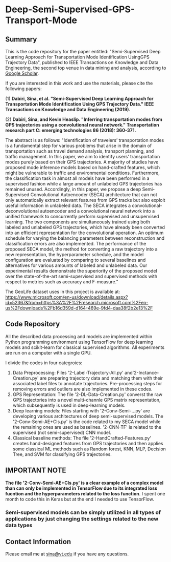 # Deep-Semi-Supervised-GPS-Transport-Mode

## Summary

This is the code repository for the paper entitled: "Semi-Supervised Deep Learning Approach for Transportation Mode Identification UsingGPS Trajectory Data", published to IEEE Transactions on Knowledge and Data Engineering, the second top venue in data mining and analysis, according to [Google Scholar](https://scholar.google.com/citations?view_op=top_venues&hl=en&vq=eng_datamininganalysis).

If you are interested in this work and use the materials, please cite the following papers:

(1) **Dabiri, Sina, et al. "Semi-Supervised Deep Learning Approach for Transportation Mode Identification Using GPS Trajectory Data." IEEE Transactions on Knowledge and Data Engineering (2019).**

(2) **Dabiri, Sina, and Kevin Heaslip. "Inferring transportation modes from GPS trajectories using a convolutional neural network." Transportation research part C: emerging technologies 86 (2018): 360-371.**

The abstract is as follows:
"Identification of travelers’ transportation modes is a fundamental step for various problems that arise in the domain of transportation such as travel demand analysis, transport planning, and traffic management. In this paper, we aim to identify users’ transportation modes purely based on their GPS trajectories. A majority of studies have proposed mode inference models based on hand-crafted features, which might be vulnerable to traffic and environmental conditions. Furthermore, the classification task in almost
all models have been performed in a supervised fashion while a large amount of unlabeled GPS trajectories has remained unused. Accordingly, in this paper, we propose a deep Semi-Supervised Convolutional Autoencoder (SECA) architecture that can not only automatically extract relevant features from GPS tracks but also exploit useful information in unlabeled data. The SECA integrates a convolutional-deconvolutional autoencoder and a convolutional neural network into a unified framework to concurrently perform supervised and unsupervised learning. The two components are simultaneously trained using both labeled and unlabeled GPS trajectories, which have already been converted into an efficient representation for the convolutional operation. An optimum schedule for varying the balancing parameters between reconstruction and classification errors are also implemented. The performance of the proposed SECA model, the method for converting a raw trajectory into a new representation, the hyperparameter schedule, and the model configuration are evaluated by comparing to several baselines and alternatives for various amounts of labeled and unlabeled data. Our experimental results demonstrate the superiority of the proposed model over the state-of-the-art semi-supervised and supervised methods with respect to metrics such as accuracy and F-measure."

The GeoLife dataset uses in this project is available at: <https://www.microsoft.com/en-us/download/details.aspx?id=52367&from=https%3A%2F%2Fresearch.microsoft.com%2Fen-us%2Fdownloads%2Fb16d359d-d164-469e-9fd4-daa38f2b2e13%2F>

## Code Repository

 All the described data processing and models are implemented within Python programming environment using TensorFlow for deep learning models and scikit-learn for classical supervised algorithms. All experiments are run on a computer with a single GPU.

 I divide the codes in four categroies:

 1. Data Preprocessing: Files '2-Label-Trajectory-All.py' and'2-Inctance-Creation.py' are preparing trajectory data and matching them with their associated label files to annotate trajectories. Pre-processing steps for removing errors and outliers are also implemented in these codes.
 2. GPS Representation: The file '2-DL-Data-Creation.py' converst the raw GPS trajectories into a novel multi-channle GPS matrix representation, which subsequently is used in deep-learning models.
 3. Deep learning models: Files starting with '2-Conv-Semi-...py' are developing various architectures of deep semi-supervised models. The '2-Conv-Semi-AE+Cls.py' is the code related to my SECA model while the remaining ones are used as baselines. '2-CNN-TF' is related to the supervised (not semi-supervised) CNN model.
 4. Classical baseline methods: The file '2-HandCrafted-Features.py' creates hand-designed features from GPS trajectories and then applies some classical ML methods such as Random forest, KNN, MLP, Decision Tree, and SVM for classifying GPS trajectories.

## IMPORTANT NOTE

 **The file '2-Conv-Semi-AE+Cls.py' is a clear example of a complex model than can only be implemented in TensorFlow due to its integrated loss fucntion and the hyperparameters related to the loss function**. I spent one month to code this in Keras but at the end I needed to use TensorFlow.

### Semi-supervised models can be simply utilized in all types of applications by just changing the settings related to the new data types

## Contact Information

Please email me at sina@vt.edu if you have any questions.

